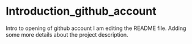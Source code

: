 # Introduction_github_account
Intro to opening of github account
I am editing the README file. Adding some more details about the project description.
